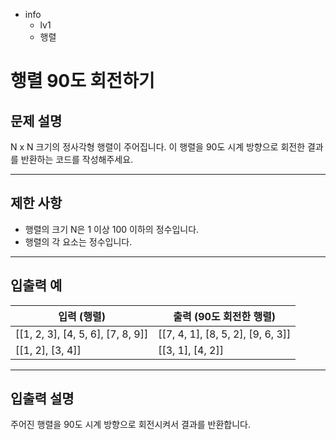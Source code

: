 - info
    - lv1
    - 행렬

# 행렬 90도 회전하기
## 문제 설명
N x N 크기의 정사각형 행렬이 주어집니다. 이 행렬을 90도 시계 방향으로 회전한 결과를 반환하는 코드를 작성해주세요.

---

## 제한 사항

- 행렬의 크기 N은 1 이상 100 이하의 정수입니다.
- 행렬의 각 요소는 정수입니다.

---

## 입출력 예

| 입력 (행렬) | 출력 (90도 회전한 행렬) |
| ----------- | ---------------------- |
| [[1, 2, 3], [4, 5, 6], [7, 8, 9]] | [[7, 4, 1], [8, 5, 2], [9, 6, 3]] |
| [[1, 2], [3, 4]] | [[3, 1], [4, 2]] |

---

## 입출력 설명
주어진 행렬을 90도 시계 방향으로 회전시켜서 결과를 반환합니다.
